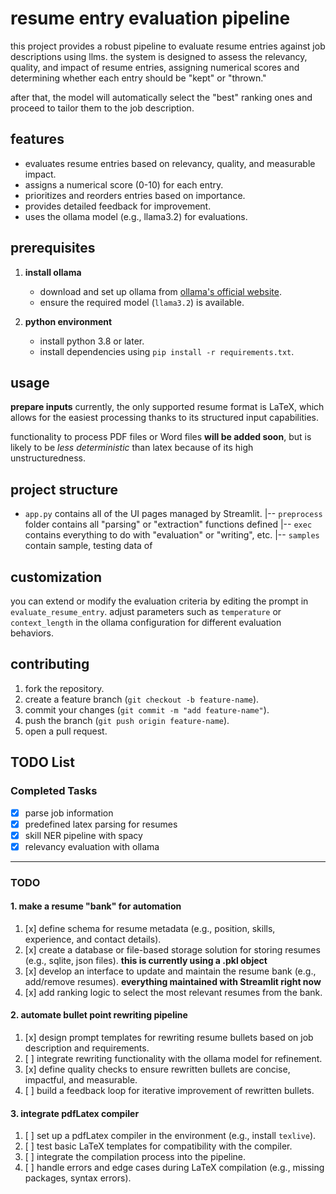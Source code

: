 # resume entry evaluation pipeline

this project provides a robust pipeline to evaluate resume entries against job descriptions using llms. the system is designed to assess the relevancy, quality, and impact of resume entries, assigning numerical scores and determining whether each entry should be "kept" or "thrown."

after that, the model will automatically select the "best" ranking ones and proceed to tailor them to the job description.

## features

- evaluates resume entries based on relevancy, quality, and measurable impact.
- assigns a numerical score (0-10) for each entry.
- prioritizes and reorders entries based on importance.
- provides detailed feedback for improvement.
- uses the ollama model (e.g., llama3.2) for evaluations.

## prerequisites

1. **install ollama**

   - download and set up ollama from [ollama's official website](https://ollama.ai).
   - ensure the required model (`llama3.2`) is available.

2. **python environment**
   - install python 3.8 or later.
   - install dependencies using `pip install -r requirements.txt`.

## usage

**prepare inputs**
currently, the only supported resume format is LaTeX, which allows for the easiest processing thanks to its structured input capabilities.

functionality to process PDF files or Word files **will be added soon**, but is likely to be _less deterministic_ than latex because of its high unstructuredness.

## project structure

- `app.py` contains all of the UI pages managed by Streamlit.
  |-- `preprocess` folder contains all "parsing" or "extraction" functions defined
  |-- `exec` contains everything to do with "evaluation" or "writing", etc.
  |-- `samples` contain sample, testing data of

## customization

you can extend or modify the evaluation criteria by editing the prompt in `evaluate_resume_entry`. adjust parameters such as `temperature` or `context_length` in the ollama configuration for different evaluation behaviors.

## contributing

1. fork the repository.
2. create a feature branch (`git checkout -b feature-name`).
3. commit your changes (`git commit -m "add feature-name"`).
4. push the branch (`git push origin feature-name`).
5. open a pull request.

## **TODO List**

### **Completed Tasks**

- [x] parse job information
- [x] predefined latex parsing for resumes
- [x] skill NER pipeline with spacy
- [x] relevancy evaluation with ollama

---

### TODO

#### **1. make a resume "bank" for automation**

1. [x] define schema for resume metadata (e.g., position, skills, experience, and contact details).
2. [x] create a database or file-based storage solution for storing resumes (e.g., sqlite, json files). **this is currently using a .pkl object**
3. [x] develop an interface to update and maintain the resume bank (e.g., add/remove resumes). **everything maintained with Streamlit right now**
4. [x] add ranking logic to select the most relevant resumes from the bank.

#### **2. automate bullet point rewriting pipeline**

1. [x] design prompt templates for rewriting resume bullets based on job description and requirements.
2. [ ] integrate rewriting functionality with the ollama model for refinement.
3. [x] define quality checks to ensure rewritten bullets are concise, impactful, and measurable.
4. [ ] build a feedback loop for iterative improvement of rewritten bullets.

#### **3. integrate pdfLatex compiler**

1. [ ] set up a pdfLatex compiler in the environment (e.g., install `texlive`).
2. [ ] test basic LaTeX templates for compatibility with the compiler.
3. [ ] integrate the compilation process into the pipeline.
4. [ ] handle errors and edge cases during LaTeX compilation (e.g., missing packages, syntax errors).
